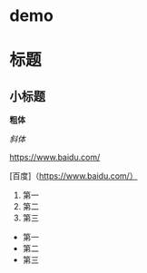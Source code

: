 # demo

# 标题
## 小标题
**粗体**

*斜体*

<https://www.baidu.com/>

[百度]（https://www.baidu.com/）

1. 第一
2. 第二
3. 第三

+ 第一
+ 第二
+ 第三
